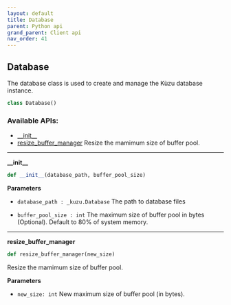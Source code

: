 ```yaml
---
layout: default
title: Database
parent: Python api
grand_parent: Client api
nav_order: 41
---
```


<a id="database.Database"></a>

## Database
The database class is used to create and manage the Kùzu database instance.

```python
class Database()
```

### Available APIs:
* [\_\_init\_\_](#database.Database.__init__)
* [resize\_buffer\_manager](#database.Database.resize_buffer_manager) Resize the mamimum size of buffer pool.

----

<a id="database.Database.__init__"></a>

**\_\_init\_\_**

```python
def __init__(database_path, buffer_pool_size)
```

**Parameters**
- `database_path : _kuzu.Database` The path to database files

- `buffer_pool_size : int` The maximum size of buffer pool in bytes (Optional). Default to 80% of system memory.

----

<a id="database.Database.resize_buffer_manager"></a>

**resize\_buffer\_manager**

```python
def resize_buffer_manager(new_size)
```

Resize the mamimum size of buffer pool.

**Parameters**
- `new_size: int` New maximum size of buffer pool (in bytes).
